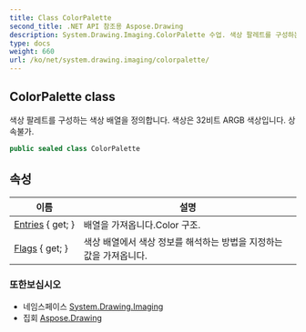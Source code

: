 ```yaml
---
title: Class ColorPalette
second_title: .NET API 참조용 Aspose.Drawing
description: System.Drawing.Imaging.ColorPalette 수업. 색상 팔레트를 구성하는 색상 배열을 정의합니다. 색상은 32비트 ARGB 색상입니다. 상속불가.
type: docs
weight: 660
url: /ko/net/system.drawing.imaging/colorpalette/
---
```

## ColorPalette class

색상 팔레트를 구성하는 색상 배열을 정의합니다. 색상은 32비트 ARGB 색상입니다. 상속불가.

```csharp
public sealed class ColorPalette
```

## 속성

| 이름 | 설명 |
| --- | --- |
| [Entries](../../system.drawing.imaging/colorpalette/entries/) { get; } | 배열을 가져옵니다.Color 구조. |
| [Flags](../../system.drawing.imaging/colorpalette/flags/) { get; } | 색상 배열에서 색상 정보를 해석하는 방법을 지정하는 값을 가져옵니다. |

### 또한보십시오

* 네임스페이스 [System.Drawing.Imaging](../../system.drawing.imaging/)
* 집회 [Aspose.Drawing](../../)


